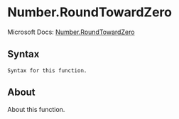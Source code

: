 ---
---

# Number.RoundTowardZero

Microsoft Docs: [Number.RoundTowardZero](https://docs.microsoft.com/en-us/powerquery-m/number-roundtowardzero)

## Syntax

```
Syntax for this function.
```

## About

About this function.

